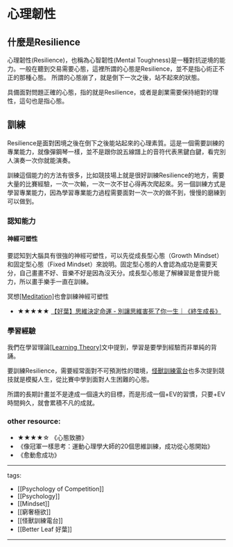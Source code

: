 # 心理韌性

## 什麼是Resilience
心理韌性(Resilience)，也稱為心智韌性(Mental Toughness)是一種對抗逆境的能力。一般在聽到交易需要心態，這裡所謂的心態是Resilience，並不是指心術正不正的那種心態。
所謂的心態崩了，就是倒下一次之後，站不起來的狀態。  

具備面對問題正確的心態，指的就是Resilience，或者是創業需要保持絕對的理性，這句也是指心態。

## 訓練
Resilience是面對困境之後在倒下之後能站起來的心理素質。這是一個需要訓練的專業能力，就像彈鋼琴一樣，並不是跟你說五線譜上的音符代表黑鍵白鍵，看完別人演奏一次你就能演奏。

訓練這個能力的方法有很多，比如競技場上就是很好訓練Resilience的地方，需要大量的比賽經驗，一次一次輸，一次一次不甘心得再次爬起來。另一個訓練方式是學習專業能力，因為學習專業能力過程需要面對一次一次的做不到，慢慢的磨練到可以做到。

### 認知能力

#### 神經可塑性
要認知到大腦具有很強的神經可塑性，可以先從成長型心態（Growth Mindset）和固定型心態（Fixed Mindset）來說明。固定型心態的人會認為成功是需要天分，自己畫畫不好、音樂不好是因為沒天分。成長型心態是了解練習是會提升能力，所以畫手樂手一直在訓練。

冥想[[Meditation]](/Content/Social%20Science/Psychology/Cognitive/Meditation)也會訓練神經可塑性

* ★★★★★ [【好葉】思維決定命運 - 別讓思維害死了你一生｜《終生成長》](https://youtu.be/jbUJGkM4Ksk)


### 學習經驗
我們在學習理論[[Learning Theory]](/Content/Natural%20Science/Biology/Neuroscience/Learning%20Theory)文中提到，學習是要學到經驗而非單純的背誦。

要訓練Resilience，需要經常面對不可預測性的環境，[怪獸訓練電台](https://www.youtube.com/watch?v=T7CEqD87wmU)也多次提到競技就是模擬人生，從比賽中學到面對人生困難的心態。


所謂的長期計畫並不是達成一個遠大的目標，而是形成一個+EV的習慣，只要+EV時間夠久，就會累積不凡的成就。


### other resource:
* ★★★★☆ 《心態致勝》
* 《像冠軍一樣思考：運動心理學大師的20個思維訓練，成功從心態開始》
* 《愈動愈成功》


---
tags:
  - [[Psychology of Competition]]  
  - [[Psychology]]
  - [[Mindset]]
  - [[窮奢極欲]]
  - [[怪獸訓練電台]]
  - [[Better Leaf 好葉]]
  
---
